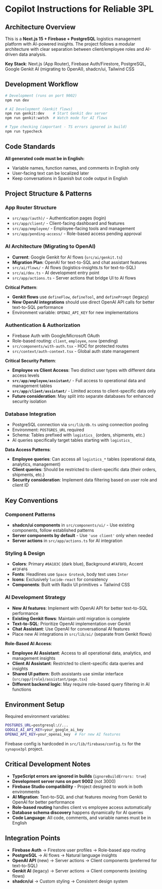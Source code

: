# Copilot Instructions for Reliable 3PL

## Architecture Overview

This is a **Next.js 15 + Firebase + PostgreSQL** logistics management platform with AI-powered insights. The project follows a modular architecture with clear separation between client/employee roles and AI-driven data analysis.

**Key Stack**: Next.js (App Router), Firebase Auth/Firestore, PostgreSQL, Google Genkit AI (migrating to OpenAI), shadcn/ui, Tailwind CSS

## Development Workflow

```bash
# Development (runs on port 9002)
npm run dev

# AI Development (Genkit flows)
npm run genkit:dev    # Start Genkit dev server
npm run genkit:watch  # Watch mode for AI flows

# Type checking (important - TS errors ignored in build)
npm run typecheck
```

## Code Standards

**All generated code must be in English:**
- Variable names, function names, and comments in English only
- User-facing text can be localized later
- Keep conversations in Spanish but code output in English

## Project Structure & Patterns

### App Router Structure
- `src/app/(auth)/` - Authentication pages (login)
- `src/app/client/` - Client-facing dashboard and features  
- `src/app/employee/` - Employee-facing tools and management
- `src/app/pending-access/` - Role-based access pending approval

### AI Architecture (Migrating to OpenAI)
- **Current**: Google Genkit for AI flows (`src/ai/genkit.ts`)
- **Migration Plan**: OpenAI for text-to-SQL and chat assistant features
- `src/ai/flows/` - AI flows (logistics-insights.ts for text-to-SQL)
- `src/ai/dev.ts` - AI development entry point
- `src/app/actions.ts` - Server actions that bridge UI to AI flows

**Critical Pattern**: 
- **Genkit flows** use `defineFlow`, `defineTool`, and `definePrompt` (legacy)
- **New OpenAI integrations** should use direct OpenAI API calls for better text-to-SQL performance
- Environment variable: `OPENAI_API_KEY` for new implementations

### Authentication & Authorization
- Firebase Auth with Google/Microsoft OAuth
- Role-based routing: `client`, `employee`, `none` (pending)
- `src/components/with-auth.tsx` - HOC for protected routes
- `src/context/auth-context.tsx` - Global auth state management

**Critical Security Pattern**: 
- **Employee vs Client Access**: Two distinct user types with different data access levels
- **`src/app/employee/assistant/`** - Full access to operational data and management tables
- **`src/app/client/assistant/`** - Limited access to client-specific data only
- **Future consideration**: May split into separate databases for enhanced security isolation

### Database Integration
- PostgreSQL connection via `src/lib/db.ts` using connection pooling
- Environment: `POSTGRES_URL` required
- Schema: Tables prefixed with `logistics_` (orders, shipments, etc.)
- AI queries specifically target tables starting with `logistics_`

**Data Access Patterns**:
- **Employee queries**: Can access all `logistics_*` tables (operational data, analytics, management)
- **Client queries**: Should be restricted to client-specific data (their orders, shipments, etc.)
- **Security consideration**: Implement data filtering based on user role and client ID

## Key Conventions

### Component Patterns
- **shadcn/ui components** in `src/components/ui/` - Use existing components, follow established patterns
- **Server components by default** - Use `'use client'` only when needed
- **Server actions** in `src/app/actions.ts` for AI integration

### Styling & Design
- **Colors**: Primary `#0A183C` (dark blue), Background `#FAFBFD`, Accent `#F3F4F6`
- **Fonts**: Headlines use `Space Grotesk`, body text uses `Inter`
- **Icons**: Exclusively `lucide-react` for consistency
- **Components**: Built with Radix UI primitives + Tailwind CSS

### AI Development Strategy
- **New AI features**: Implement with OpenAI API for better text-to-SQL performance
- **Existing Genkit flows**: Maintain until migration is complete
- **Text-to-SQL**: Prioritize OpenAI implementation over Genkit
- **Chat Assistant**: Use OpenAI for conversational AI features
- Place new AI integrations in `src/lib/ai/` (separate from Genkit flows)

**Role-Based AI Access**:
- **Employee AI Assistant**: Access to all operational data, analytics, and management insights
- **Client AI Assistant**: Restricted to client-specific data queries and insights
- **Shared UI pattern**: Both assistants use similar interface (`src/app/{role}/assistant/page.tsx`)
- **Different backend logic**: May require role-based query filtering in AI functions

## Environment Setup

Required environment variables:
```bash
POSTGRES_URL=postgresql://...
GOOGLE_AI_API_KEY=your_google_ai_key
OPENAI_API_KEY=your_openai_key  # For new AI features
```

Firebase config is hardcoded in `src/lib/firebase/config.ts` for the `synapse3pl` project.

## Critical Development Notes

- **TypeScript errors are ignored in builds** (`ignoreBuildErrors: true`)
- **Development server runs on port 9002** (not 3000)
- **Firebase Studio compatibility** - Project designed to work in both environments
- **AI Migration**: Text-to-SQL and chat features moving from Genkit to OpenAI for better performance
- **Role-based routing** handles client vs employee access automatically
- **Database schema discovery** happens dynamically for AI queries
- **Code Language**: All code, comments, and variable names must be in English

## Integration Points

- **Firebase Auth** → Firestore user profiles → Role-based app routing
- **PostgreSQL** → AI flows → Natural language insights
- **OpenAI API** (new) → Server actions → Client components (preferred for text-to-SQL)
- **Genkit AI** (legacy) → Server actions → Client components (existing flows)
- **shadcn/ui** → Custom styling → Consistent design system